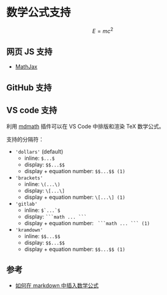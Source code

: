 # 数学公式支持

$$E = mc^{2}$$

## 网页 JS 支持

* [MathJax](https://github.com/mathjax/mathjax)

## GitHub 支持

## VS code 支持

利用 [mdmath](https://github.com/goessner/mdmath) 插件可以在 VS Code 中排版和渲染 TeX 数学公式。

支持的分隔符：

* `'dollars'` (default)
  * inline: `$...$`
  * display: `$$...$$`
  * display + equation number: `$$...$$ (1)`
* `'brackets'`
  * inline: `\(...\)`
  * display: `\[...\]`
  * display + equation number: `\[...\] (1)`
* `'gitlab'`
  * inline: ``$`...`$``
  * display: `` ```math ... ``` ``
  * display + equation number: `` ```math ... ``` (1)``
* `'kramdown'`
  * inline: ``$$...$$``
  * display: `$$...$$`
  * display + equation number: `$$...$$ (1)`

## 参考

* [如何在 markdown 中插入数学公式](http://mashangxue123.com/markdown/902675789.html)